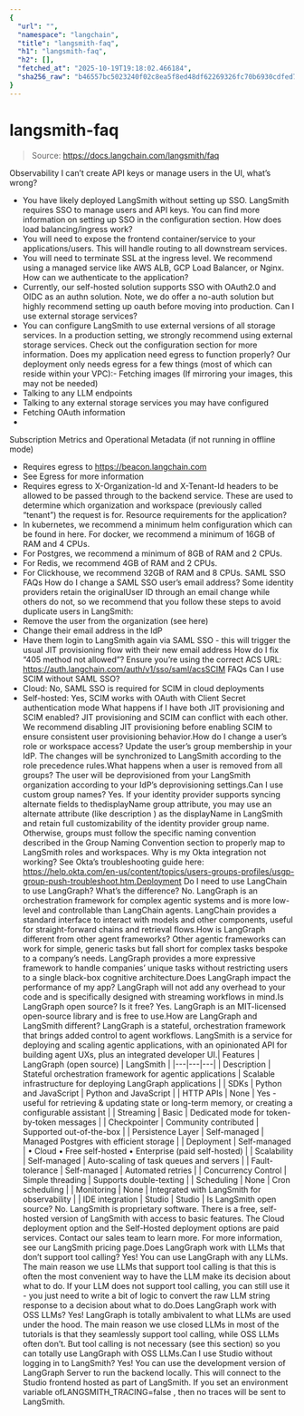 ```yaml
---
{
  "url": "",
  "namespace": "langchain",
  "title": "langsmith-faq",
  "h1": "langsmith-faq",
  "h2": [],
  "fetched_at": "2025-10-19T19:18:02.466184",
  "sha256_raw": "b46557bc5023240f02c8ea5f8ed48df62269326fc70b6930cdfed71ad2a0a1ab"
}
---
```


# langsmith-faq

> Source: https://docs.langchain.com/langsmith/faq

Observability
I can’t create API keys or manage users in the UI, what’s wrong?
- You have likely deployed LangSmith without setting up SSO. LangSmith requires SSO to manage users and API keys. You can find more information on setting up SSO in the configuration section.
How does load balancing/ingress work?
- You will need to expose the frontend container/service to your applications/users. This will handle routing to all downstream services.
- You will need to terminate SSL at the ingress level. We recommend using a managed service like AWS ALB, GCP Load Balancer, or Nginx.
How can we authenticate to the application?
- Currently, our self-hosted solution supports SSO with OAuth2.0 and OIDC as an authn solution. Note, we do offer a no-auth solution but highly recommend setting up oauth before moving into production.
Can I use external storage services?
- You can configure LangSmith to use external versions of all storage services. In a production setting, we strongly recommend using external storage services. Check out the configuration section for more information.
Does my application need egress to function properly?
Our deployment only needs egress for a few things (most of which can reside within your VPC):- Fetching images (If mirroring your images, this may not be needed)
- Talking to any LLM endpoints
- Talking to any external storage services you may have configured
- Fetching OAuth information
-
Subscription Metrics and Operational Metadata (if not running in offline mode)
- Requires egress to
https://beacon.langchain.com
- See Egress for more information
- Requires egress to
X-Organization-Id
and X-Tenant-Id
headers to be allowed to be passed through to the backend service. These are used to determine which organization and workspace (previously called “tenant”) the request is for.
Resource requirements for the application?
- In kubernetes, we recommend a minimum helm configuration which can be found in here. For docker, we recommend a minimum of 16GB of RAM and 4 CPUs.
- For Postgres, we recommend a minimum of 8GB of RAM and 2 CPUs.
- For Redis, we recommend 4GB of RAM and 2 CPUs.
- For Clickhouse, we recommend 32GB of RAM and 8 CPUs.
SAML SSO FAQs
How do I change a SAML SSO user’s email address?
Some identity providers retain the originalUser ID
through an email change while others do not, so we recommend that you follow these steps to avoid duplicate users in LangSmith:
- Remove the user from the organization (see here)
- Change their email address in the IdP
- Have them login to LangSmith again via SAML SSO - this will trigger the usual JIT provisioning flow with their new email address
How do I fix “405 method not allowed”?
Ensure you’re using the correct ACS URL: https://auth.langchain.com/auth/v1/sso/saml/acsSCIM FAQs
Can I use SCIM without SAML SSO?
- Cloud: No, SAML SSO is required for SCIM in cloud deployments
- Self-hosted: Yes, SCIM works with OAuth with Client Secret authentication mode
What happens if I have both JIT provisioning and SCIM enabled?
JIT provisioning and SCIM can conflict with each other. We recommend disabling JIT provisioning before enabling SCIM to ensure consistent user provisioning behavior.How do I change a user’s role or workspace access?
Update the user’s group membership in your IdP. The changes will be synchronized to LangSmith according to the role precedence rules.What happens when a user is removed from all groups?
The user will be deprovisioned from your LangSmith organization according to your IdP’s deprovisioning settings.Can I use custom group names?
Yes. If your identity provider supports syncing alternate fields to thedisplayName
group attribute, you may use an alternate attribute (like description
) as the displayName
in LangSmith and retain full customizability of the identity provider group name. Otherwise, groups must follow the specific naming convention described in the Group Naming Convention section to properly map to LangSmith roles and workspaces.
Why is my Okta integration not working?
See Okta’s troubleshooting guide here: https://help.okta.com/en-us/content/topics/users-groups-profiles/usgp-group-push-troubleshoot.htm.Deployment
Do I need to use LangChain to use LangGraph? What’s the difference?
No. LangGraph is an orchestration framework for complex agentic systems and is more low-level and controllable than LangChain agents. LangChain provides a standard interface to interact with models and other components, useful for straight-forward chains and retrieval flows.How is LangGraph different from other agent frameworks?
Other agentic frameworks can work for simple, generic tasks but fall short for complex tasks bespoke to a company’s needs. LangGraph provides a more expressive framework to handle companies’ unique tasks without restricting users to a single black-box cognitive architecture.Does LangGraph impact the performance of my app?
LangGraph will not add any overhead to your code and is specifically designed with streaming workflows in mind.Is LangGraph open source? Is it free?
Yes. LangGraph is an MIT-licensed open-source library and is free to use.How are LangGraph and LangSmith different?
LangGraph is a stateful, orchestration framework that brings added control to agent workflows. LangSmith is a service for deploying and scaling agentic applications, with an opinionated API for building agent UXs, plus an integrated developer UI.| Features | LangGraph (open source) | LangSmith |
|---|---|---|
| Description | Stateful orchestration framework for agentic applications | Scalable infrastructure for deploying LangGraph applications |
| SDKs | Python and JavaScript | Python and JavaScript |
| HTTP APIs | None | Yes - useful for retrieving & updating state or long-term memory, or creating a configurable assistant |
| Streaming | Basic | Dedicated mode for token-by-token messages |
| Checkpointer | Community contributed | Supported out-of-the-box |
| Persistence Layer | Self-managed | Managed Postgres with efficient storage |
| Deployment | Self-managed | • Cloud • Free self-hosted • Enterprise (paid self-hosted) |
| Scalability | Self-managed | Auto-scaling of task queues and servers |
| Fault-tolerance | Self-managed | Automated retries |
| Concurrency Control | Simple threading | Supports double-texting |
| Scheduling | None | Cron scheduling |
| Monitoring | None | Integrated with LangSmith for observability |
| IDE integration | Studio | Studio |
Is LangSmith open source?
No. LangSmith is proprietary software. There is a free, self-hosted version of LangSmith with access to basic features. The Cloud deployment option and the Self-Hosted deployment options are paid services. Contact our sales team to learn more. For more information, see our LangSmith pricing page.Does LangGraph work with LLMs that don’t support tool calling?
Yes! You can use LangGraph with any LLMs. The main reason we use LLMs that support tool calling is that this is often the most convenient way to have the LLM make its decision about what to do. If your LLM does not support tool calling, you can still use it - you just need to write a bit of logic to convert the raw LLM string response to a decision about what to do.Does LangGraph work with OSS LLMs?
Yes! LangGraph is totally ambivalent to what LLMs are used under the hood. The main reason we use closed LLMs in most of the tutorials is that they seamlessly support tool calling, while OSS LLMs often don’t. But tool calling is not necessary (see this section) so you can totally use LangGraph with OSS LLMs.Can I use Studio without logging in to LangSmith?
Yes! You can use the development version of LangGraph Server to run the backend locally. This will connect to the Studio frontend hosted as part of LangSmith. If you set an environment variable ofLANGSMITH_TRACING=false
, then no traces will be sent to LangSmith.
